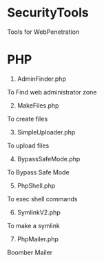 SecurityTools
=============

Tools for WebPenetration

PHP
=============

1. AdminFinder.php

To Find web administrator zone

2. MakeFiles.php

To create files

3. SimpleUploader.php

To upload files

4. BypassSafeMode.php

To Bypass Safe Mode

5. PhpShell.php

To exec shell commands

6. SymlinkV2.php

To make a symlink

7. PhpMailer.php

Boomber Mailer

